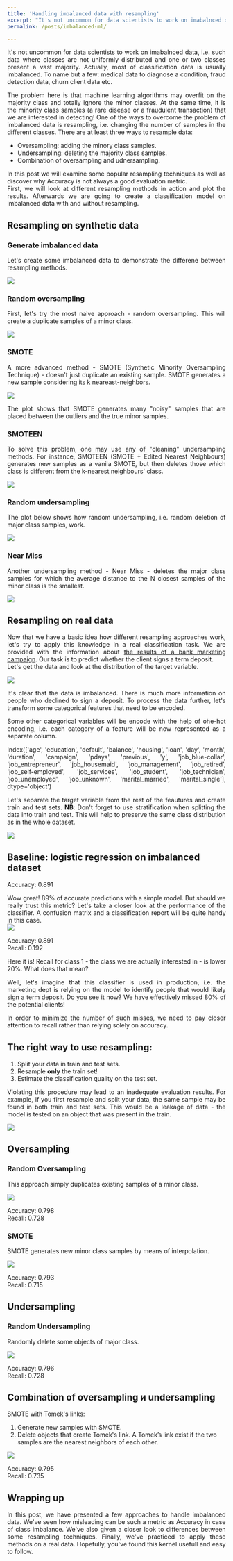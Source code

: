 ```yaml
---
title: 'Handling imbalanced data with resampling'
excerpt: "It's not uncommon for data scientists to work on imabalnced data, i.e. such data where classes are not uniformly distributed and one or two classes present a vast majority. Actually, most of classification data is usually imbalanced. To name but a few: medical data to diagnose a condition, fraud detection data, churn client data etc."
permalink: /posts/imbalanced-ml/

---
```


<div style="text-align: justify;">It's not uncommon for data scientists to work on imabalnced data, i.e. such data where classes are not uniformly distributed and one or two classes present a vast majority. Actually, most of classification data is usually imbalanced. To name but a few: medical data to diagnose a condition, fraud detection data, churn client data etc.</div>
<p>
<div style="text-align: justify;">The problem here is that machine learning algorithms may overfit on the majority class and totally ignore the minor classes. At the same time, it is the minority class samples (a rare disease or a fraudulent transaction) that we are interested in detecting! One of the ways to overcome the problem of imbalanced data is resampling, i.e. changing the number of samples in the different classes. There are at least three ways to resample data:</div>
<p>

<ul>  
  <li>Oversampling: adding the minory class samples.</li>
  <li>Undersampling: deleting the majority class samples.</li>
  <li>Combination of oversampling and udnersampling.</li>
</ul>

<div style="text-align: justify;">In this post we will examine some popular resampling techniques as well as discover why Accuracy is not always a good evaluation metric.</div>

<div style="text-align: justify;">First, we will look at different resampling methods in action and plot the results. Afterwards we are going to create a classification model on imbalanced data with and without resampling.</div>

<h2>Resampling on synthetic data</h2>
<h3>Generate imbalanced data</h3>
<div style="text-align: justify;">Let's create some imbalanced data to demonstrate the differene between resampling methods.</div>
<p>
<script src="https://gist.github.com/maya-ami/66f9bb3c1afa7c27fda563d3a251ddc0.js"></script>
<p>
<img src="/images/im_data.png">
<p>

<h3>Random oversampling</h3>
<div style="text-align: justify;">First, let's try the most naive approach - random oversampling. This will create a duplicate samples of a minor class.</div>
<p>
  <script src="https://gist.github.com/maya-ami/4eb0c5793431ae1379c8e19e27561ca6.js"></script>
<p>
  <img src="/images/ros.png">
<p>

<h3>SMOTE</h3>
<div style="text-align: justify;">A more advanced method - SMOTE (Synthetic Minority Oversampling Technique) - doesn't just duplicate an existing sample. SMOTE generates a new sample considering its k neareast-neighbors.</div>
<p>
  <script src="https://gist.github.com/maya-ami/395107e16863e0881a11814163fc55f5.js"></script>
<p>
  <img src="/images/smote.png">

<div style="text-align: justify;">The plot shows that SMOTE generates many "noisy" samples that are placed between the outliers and the true minor samples.</div>
<p>


<h3>SMOTEEN</h3>
<div style="text-align: justify;">To solve this problem, one may use any of "cleaning" undersampling methods. For instance, SMOTEEN (SMOTE + Edited Nearest Neighbours) generates new samples as a vanila SMOTE, but then deletes those which class is different from the k-nearest neighbours' class.</div>
<p>
  <script src="https://gist.github.com/maya-ami/a7daa304ad814b36510ad272117d7214.js"></script>
<p>
  <img src="/images/smoteenn.png">


<h3>Random undersampling</h3>
<div style="text-align: justify;">The plot below shows how random undersampling, i.e. random deletion of major class samples, work.</div>
<p>
  <script src="https://gist.github.com/maya-ami/b6a686b862e229a8836fae30f9e133c9.js"></script>
<p>
  <img src="/images/rus.png">


<h3>Near Miss</h3>
<div style="text-align: justify;">Another undersampling method - Near Miss - deletes the major class samples for which the average distance to the N closest samples of the minor class is the smallest.</div>
<p>
  <script src="https://gist.github.com/maya-ami/677abf8d3d7b6cf06e4b07d623c99168.js"></script>
<p>
  <img src="/images/miss.png">



<h2>Resampling on real data</h2>

<div style="text-align: justify;">Now that we have a basic idea how different resampling approaches work, let's try to apply this knowledge in a real classification task. We are provided with the information about <a href="https://www.kaggle.com/sonujha090/bank-marketing">the results of a bank marketing campaign</a>. Our task is to predict whether the client signs a term deposit.</div>

<div style="text-align: justify;">Let's get the data and look at the distribution of the target variable.</div>
<p>
  <script src="https://gist.github.com/maya-ami/b5795d95c83dff88f1f7bb9442537829.js"></script>
<p>
  <img src="/images/target-distrib.png">


<div style="text-align: justify;">It's clear that the data is imbalanced. There is much more information on people who declined to sign a deposit. To process the data further, let's transform some categorical features that need to be encoded.</div>
<p>
  <script src="https://gist.github.com/maya-ami/a38abe7a1adcb44e7210d8934d910215.js"></script>
<p>


<div style="text-align: justify;">Some other categorical variables will be encode with the help of ohe-hot encoding, i.e. each category of a feature will be now represented as a separate column.</div>
<p>
  <script src="https://gist.github.com/maya-ami/e89e1c968ea6ba34badbbbf8b003b94b.js"></script>
<p>

<div style="text-align: justify;">Index(['age', 'education', 'default', 'balance', 'housing', 'loan', 'day',
       'month', 'duration', 'campaign', 'pdays', 'previous', 'y',
       'job_blue-collar', 'job_entrepreneur', 'job_housemaid',
       'job_management', 'job_retired', 'job_self-employed', 'job_services',
       'job_student', 'job_technician', 'job_unemployed', 'job_unknown',
       'marital_married', 'marital_single'],
      dtype='object')</div>

<p>
<div style="text-align: justify;">Let's separate the target variable from the rest of the feautures and create train and test sets. <b>NB</b>: Don't forget to use stratification when splitting the data into train and test. This will help to preserve the same class distribution as in the whole dataset.</div>
<p>
  <script src="https://gist.github.com/maya-ami/735ff9c5edbaa125f81e154c16df45e0.js"></script>
<p>
  <img src="/images/train_test.png">
<p>

<h2>Baseline: logistic regression on imbalanced dataset</h2>
<p>
  <script src="https://gist.github.com/maya-ami/ad44b2c9dfa05ee4f90d3c86502a09be.js"></script>
<p>
<div style="text-align: justify;">Accuracy: 0.891</div>
<p>


<div style="text-align: justify;">Wow great! 89% of accurate predictions with a simple model. But should we really trust this metric? Let's take a closer look at the performance of the classifier. A confusion matrix and a classification report will be quite handy in this case.</div>

<img src="/images/lr_cm.png">
<p>
<div style="text-align: justify;">Accuracy: 0.891</div>
<div style="text-align: justify;">Recall: 0.192</div>
<p>

<div style="text-align: justify;">Here it is! Recall for class 1 - the class we are actually interested in - is lower 20%. What does that mean?</div>
<p>
<div style="text-align: justify;">Well, let's imagine that this classifier is used in production, i.e. the marketing dept is relying on the model to identify people that would likely sign a term deposit. Do you see it now? We have effectively missed 80% of the potential clients!</div>
<p>
<div style="text-align: justify;">In order to minimize the number of such misses, we need to pay closer attention to recall rather than relying solely on accuracy.</div>

<h2>The right way to use resampling:</h2>
<ol>
  <li>Split your data in train and test sets.</li>
  <li>Resample <b>only</b> the train set!</li>
  <li>Estimate the classification quality on the test set.</li>
</ol>


<div style="text-align: justify;">Violating this procedure may lead to an inadequate evaluation results. For example, if you first resample and split your data, the same sample may be found in both train and test sets. This would be a leakage of data - the model is tested on an object that was present in the train.</div>
<p>
<img src="/images/resampling.png">
<p>


<h2>Oversampling</h2>
<h3>Random Oversampling</h3>
<div style="text-align: justify;">This approach simply duplicates existing samples of a minor class.</div>
<p>
  <script src="https://gist.github.com/maya-ami/526f0153d281c6e3d3fd4b2a4403c9e4.js"></script>
<p>
  <img src="/images/ros_cm.png">
<p>
<div style="text-align: justify;">Accuracy: 0.798</div>
<div style="text-align: justify;">Recall: 0.728</div>
<p>


<h3>SMOTE</h3>
<div style="text-align: justify;">SMOTE generates new minor class samples by means of interpolation.</div>
<p>
  <script src="https://gist.github.com/maya-ami/110b21a7dfbb2b08a1f91ce1429e1bae.js"></script>
<p>
  <img src="/images/smote_cm.png">
<p>
<div style="text-align: justify;">Accuracy: 0.793</div>
<div style="text-align: justify;">Recall: 0.715</div>
<p>




<h2>Undersampling</h2>
<h3>Random Undersampling</h3>
<div style="text-align: justify;">Randomly delete some objects of major class.</div>
<p>
  <script src="https://gist.github.com/maya-ami/a6e5803ca725aca5a47637d309dd22de.js"></script>
<p>
  <img src="/images/rus_cm.png">
<p>
<div style="text-align: justify;">Accuracy: 0.796</div>
<div style="text-align: justify;">Recall: 0.728</div>
<p>



<h2>Combination of oversampling и undersampling</h2>
<div style="text-align: justify;">SMOTE with Tomek's links:</div>
<ol>
  <li>Generate new samples with SMOTE.</li>
  <li>Delete objects that create Tomek's link. A Tomek’s link exist if the two samples are the nearest neighbors of each other.</li>
</ol>
<p>
  <script src="https://gist.github.com/maya-ami/219597b10decdef07616d9d8f9d7757a.js"></script>
<p>
  <img src="/images/smote_tomek_cm.png">
<p>
<div style="text-align: justify;">Accuracy: 0.795</div>
<div style="text-align: justify;">Recall: 0.735</div>
<p>

<h2>Wrapping up</h2>
<div style="text-align: justify;">In this post, we have presented a few approaches to handle imbalanced data. We've seen how misleading can be such a metric as Accuracy in case of class imbalance. We've also given a closer look to differences between some resampling techniques. Finally, we've practiced to apply these methods on a real data. Hopefully, you've found this kernel usefull and easy to follow.</div>
